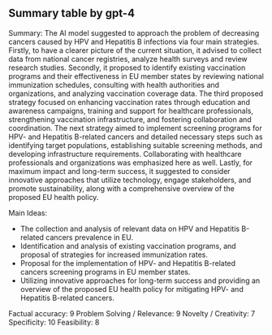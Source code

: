 ## Summary table by gpt-4
Summary: 
The AI model suggested to approach the problem of decreasing cancers caused by HPV and Hepatitis B infections via four main strategies. Firstly, to have a clearer picture of the current situation, it advised to collect data from national cancer registries, analyze health surveys and review research studies. Secondly, it proposed to identify existing vaccination programs and their effectiveness in EU member states by reviewing national immunization schedules, consulting with health authorities and organizations, and analyzing vaccination coverage data. The third proposed strategy focused on enhancing vaccination rates through education and awareness campaigns, training and support for healthcare professionals, strengthening vaccination infrastructure, and fostering collaboration and coordination. The next strategy aimed to implement screening programs for HPV- and Hepatitis B-related cancers and detailed necessary steps such as identifying target populations, establishing suitable screening methods, and developing infrastructure requirements. Collaborating with healthcare professionals and organizations was emphasized here as well. Lastly, for maximum impact and long-term success, it suggested to consider innovative approaches that utilize technology, engage stakeholders, and promote sustainability, along with a comprehensive overview of the proposed EU health policy.

Main Ideas: 
- The collection and analysis of relevant data on HPV and Hepatitis B-related cancers prevalence in EU.
- Identification and analysis of existing vaccination programs, and proposal of strategies for increased immunization rates.
- Proposal for the implementation of HPV- and Hepatitis B-related cancers screening programs in EU member states.
- Utilizing innovative approaches for long-term success and providing an overview of the proposed EU health policy for mitigating HPV- and Hepatitis B-related cancers.

Factual accuracy: 9
Problem Solving / Relevance: 9
Novelty / Creativity: 7
Specificity: 10
Feasibility: 8